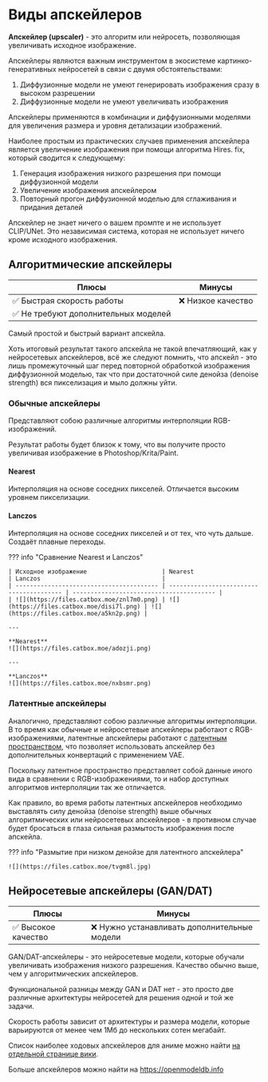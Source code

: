 # Виды апскейлеров

**Апскейлер (upscaler)** - это алгоритм или нейросеть, позволяющая увеличивать исходное изображение.

Апскейлеры являются важным инструментом в экосистеме картинко-генеративных нейросетей в связи с двумя обстоятельствами:  

1. Диффузионные модели не умеют генерировать изображения сразу в высоком разрешении  
2. Диффузионные модели не умеют увеличивать изображения  

Апскейлеры применяются в комбинации и диффузионными моделями для увеличения размера и уровня детализации изображений.  

Наиболее простым из практических случаев применения апскейлера является увеличение изображения при помощи алгоритма Hires. fix, который сводится к следующему:  

1. Генерация изображения низкого разрешения при помощи диффузионной модели  
3. Увеличение изображения апскейлером  
4. Повторный прогон диффузионной моделью для сглаживания и придания деталей  

Апскейлер не знает ничего о вашем промпте и не использует CLIP/UNet. Это независимая система, которая не использует ничего кроме исходного изображения.

## Алгоритмические апскейлеры

| Плюсы                               | Минусы            |
| ----------------------------------- | ----------------- |
| ✅ Быстрая скорость работы           | ❌ Низкое качество |
| ✅ Не требуют дополнительных моделей |                   |

Самый простой и быстрый вариант апскейла.

Хоть итоговый результат такого апскейла не такой впечатляющий, как у нейросетевых апскейлеров, всё же следуют помнить, что апскейл - это лишь промежуточный шаг перед повторной обработкой изображения диффузионной моделью, так что при достаточной силе денойза (denoise strength) вся пикселизация и мыло должны уйти.

### Обычные апскейлеры
Представляют собою различные алгоритмы интерполяции RGB-изображений.

Результат работы будет близок к тому, что вы получите просто увеличивая изображение в Photoshop/Krita/Paint.

#### Nearest
Интерполяция на основе соседних пикселей. Отличается высоким уровнем пикселизации.

#### Lanczos
Интерполяция на основе соседних пикселей и от тех, что чуть дальше. Создаёт плавные переходы.

??? info "Сравнение Nearest и Lanczos"

    | Исходное изображение                     | Nearest                                  | Lanczos                                  |
    | ---------------------------------------- | ---------------------------------------- | ---------------------------------------- |
    | ![](https://files.catbox.moe/znl7m0.png) | ![](https://files.catbox.moe/disi7l.png) | ![](https://files.catbox.moe/a5kn2p.png) |

    ---

    **Nearest**
    ![](https://files.catbox.moe/adozji.png)

    ---

    **Lanczos**
    ![](https://files.catbox.moe/nxbsmr.png)

### Латентные апскейлеры
Аналогично, представляют собою различные алгоритмы интерполяции. В то время как обычные и нейросетевые апскейлеры работают с RGB-изображениями, латентные апскейлеры работают с [латентным пространством](../terms/vae.md), что позволяет использовать апскейлер без дополнительных конвертаций с применением VAE.

Поскольку латентное пространство представляет собой данные иного вида в сравнении с RGB-изображениями, то и набор доступных алгоритмов интерполяции так же отличается.

Как правило, во время работы латентных апскейлеров необходимо выставлять силу денойза (denoise strength) выше обычных алгоритмических или нейросетевых апскейлеров - в противном случае будет бросаться в глаза сильная размытость изображения после апскейла. 

??? info "Размытие при низком денойзе для латентного апскейлера"

    ![](https://files.catbox.moe/tvgm8l.jpg)

## Нейросетевые апскейлеры (GAN/DAT)

| Плюсы              | Минусы                                      |
| ------------------ | ------------------------------------------- |
| ✅ Высокое качество | ❌ Нужно устанавливать дополнительные модели |

GAN/DAT-апскейлеры - это нейросетевые модели, которые обучали увеличивать изображения низкого разрешения. Качество обычно выше, чем у алгоритмических апскейлеров.

Функциональной разницы между GAN и DAT нет - это просто две различные архитектуры нейросетей для решения одной и той же задачи.

Скорость работы зависит от архитектуры и размера модели, которые варьируются от менее чем 1Мб до нескольких сотен мегабайт.

Список наиболее ходовых апскейлеров для аниме можно найти [на отдельной странице вики](./neural-upscalers.md).

Больше апскейлеров можно найти на <https://openmodeldb.info>

